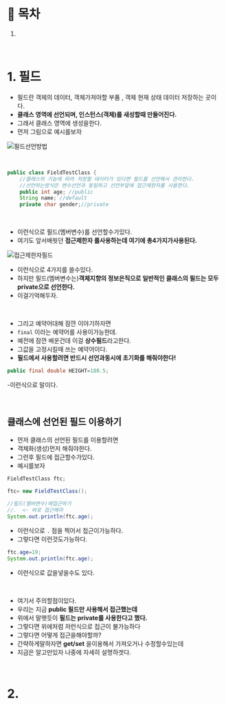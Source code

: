 # 🔖 목차
1.



<br/>


# 1. 필드 

- 필드란 객체의 데이터, 객체가져야할 부품 , 객체 현재 상태 데이터 저장하는 곳이다.
- **클래스 영역에 선언되며, 인스턴스(객체)를 새성할때 만들어진다.**
- 그래서 클래스 영역에 생성을한다.
- 먼저 그림으로 예시를보자

![필드선언방법](https://user-images.githubusercontent.com/126074577/226150035-6d26852a-3de0-48ce-9680-6a491ac68385.png)

<br/>


```java
public class FieldTestClass {
	//클래스의 기능에 따라 저장할 데이터가 있다면 필드를 선언해서 관리한다.
	//선언하는방식은 변수선언과 동일하고 선언부앞에 접근제한자를 사용한다.
	public int age; //public
	String name; //default
	private char gender;//private

```
<br/>

- 이런식으로 필드(멤버변수)를 선언할수가있다.
- 여기도 앞서배웟던 **접근제한자 를사용하는데 여기에 총4가지가사용된다.**

![접근제한자필드](https://user-images.githubusercontent.com/126074577/226150049-5b84b2f8-41c9-4d64-a535-f757c02bcd72.png)

- 이런식으로 4가지를 쓸수있다.
- 하지만 필드(멤버변수는)**객체지향의 정보은직으로 일반적인 클래스의 필드는 모두 private으로 선언한다.**
- 이걸기억해두자.
<br/>

- 그리고 예약어대해 잠깐 이야기하자면
- <code>final</code> 이라는 예약어를 사용이가능한데.
- 예전에 잠깐 배운건데 이걸 **상수필드**라고한다.
- 그값을 고정시킬때 쓰는 예약어이다.
- **필드에서 사용할려면 반드시 선언과동시에 초기화를 해줘야한다!**

```java
public final double HEIGHT=180.5;
```
-이런식으로 말이다.

<br/>

## 클래스에 선언된 필드 이용하기

- 먼저 클래스의 선언된 필드를 이용할려면
- 객체화(생성)먼저 해줘야한다.
- 그런후 필드에 접근할수가있다.
- 예시를보자

```java
FieldTestClass ftc;

ftc= new FieldTestClass();
		
//필드(멤버변수)에접근하기
//.  <- 바로 접근해라
System.out.println(ftc.age);
```
- 이런식으로  <code>.</code> 점을 찍어서 접근이가능하다.
- 그렇다면 이런것도가능하다.

```java
ftc.age=19;
System.out.println(ftc.age);
```
- 이런식으로 값을넣을수도 있다.
<br/>


- 여기서 주의할점이있다.
- 우리는 지금 **public 필드만 사용해서 접근했는데**
- 위에서 말햇듯이 **필드는 private를 사용한다고 했다.**
- 그렇다면 위에처럼 저런식으로 접근이 불가능하다 
- 그렇다면 어떻게 접근을해야할까?
- 간략하게말하자면 **get/set** 을이용해서 가져오거나 수정할수있는데
- 지금은 알고만있자 나중에 자세히 설명하겟다.

<br/>



# 2. 


